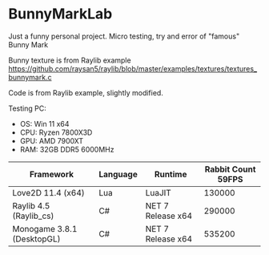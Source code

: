 # BunnyMarkLab

Just a funny personal project. Micro testing, try and error of "famous" Bunny Mark 

Bunny texture is from Raylib example https://github.com/raysan5/raylib/blob/master/examples/textures/textures_bunnymark.c

Code is from Raylib example, slightly modified.

Testing PC:

- OS: Win 11 x64
- CPU: Ryzen 7800X3D
- GPU: AMD 7900XT
- RAM: 32GB DDR5 6000MHz


| Framework  | Language | Runtime | Rabbit Count 59FPS |
| ------------- | ------------- | ------------- |  ------------- |
| Love2D 11.4 (x64)  | Lua  | LuaJIT | 130000 |
| Raylib 4.5 (Raylib_cs)  | C# | NET 7 Release x64 | 290000 |
| Monogame 3.8.1 (DesktopGL) | C# | NET 7 Release x64| 535200 |

